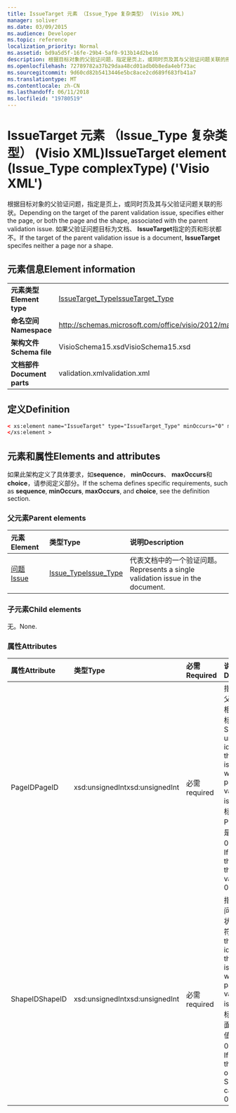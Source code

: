 ```yaml
---
title: IssueTarget 元素 （Issue_Type 复杂类型） (Visio XML)
manager: soliver
ms.date: 03/09/2015
ms.audience: Developer
ms.topic: reference
localization_priority: Normal
ms.assetid: bd9a5d5f-16fe-29b4-5af0-913b14d2be16
description: 根据目标对象的父验证问题，指定是页上，或同时页及其与父验证问题关联的形状。 如果父验证问题目标为文档、 IssueTarget 指定的页和形状都不。
ms.openlocfilehash: 72789782a37b29daa48cd01adb0b8eda4ebf73ac
ms.sourcegitcommit: 9d60cd82b5413446e5bc8ace2cd689f683fb41a7
ms.translationtype: MT
ms.contentlocale: zh-CN
ms.lasthandoff: 06/11/2018
ms.locfileid: "19780519"
---
```

# <a name="issuetarget-element-issuetype-complextype-visio-xml"></a><span data-ttu-id="55193-104">IssueTarget 元素 （Issue_Type 复杂类型） (Visio XML)</span><span class="sxs-lookup"><span data-stu-id="55193-104">IssueTarget element (Issue_Type complexType) ('Visio XML')</span></span>

<span data-ttu-id="55193-105">根据目标对象的父验证问题，指定是页上，或同时页及其与父验证问题关联的形状。</span><span class="sxs-lookup"><span data-stu-id="55193-105">Depending on the target of the parent validation issue, specifies either the page, or both the page and the shape, associated with the parent validation issue.</span></span> <span data-ttu-id="55193-106">如果父验证问题目标为文档、 **IssueTarget**指定的页和形状都不。</span><span class="sxs-lookup"><span data-stu-id="55193-106">If the target of the parent validation issue is a document, **IssueTarget** specifes neither a page nor a shape.</span></span> 
  
## <a name="element-information"></a><span data-ttu-id="55193-107">元素信息</span><span class="sxs-lookup"><span data-stu-id="55193-107">Element information</span></span>

|||
|:-----|:-----|
|<span data-ttu-id="55193-108">**元素类型**</span><span class="sxs-lookup"><span data-stu-id="55193-108">**Element type**</span></span> <br/> |[<span data-ttu-id="55193-109">IssueTarget_Type</span><span class="sxs-lookup"><span data-stu-id="55193-109">IssueTarget_Type</span></span>](issuetarget_type-complextypevisio-xml.md) <br/> |
|<span data-ttu-id="55193-110">**命名空间**</span><span class="sxs-lookup"><span data-stu-id="55193-110">**Namespace**</span></span> <br/> |http://schemas.microsoft.com/office/visio/2012/main  <br/> |
|<span data-ttu-id="55193-111">**架构文件**</span><span class="sxs-lookup"><span data-stu-id="55193-111">**Schema file**</span></span> <br/> |<span data-ttu-id="55193-112">VisioSchema15.xsd</span><span class="sxs-lookup"><span data-stu-id="55193-112">VisioSchema15.xsd</span></span>  <br/> |
|<span data-ttu-id="55193-113">**文档部件**</span><span class="sxs-lookup"><span data-stu-id="55193-113">**Document parts**</span></span> <br/> |<span data-ttu-id="55193-114">validation.xml</span><span class="sxs-lookup"><span data-stu-id="55193-114">validation.xml</span></span>  <br/> |
   
## <a name="definition"></a><span data-ttu-id="55193-115">定义</span><span class="sxs-lookup"><span data-stu-id="55193-115">Definition</span></span>

```XML
< xs:element name="IssueTarget" type="IssueTarget_Type" minOccurs="0" maxOccurs="1" >
</xs:element >
```

## <a name="elements-and-attributes"></a><span data-ttu-id="55193-116">元素和属性</span><span class="sxs-lookup"><span data-stu-id="55193-116">Elements and attributes</span></span>

<span data-ttu-id="55193-117">如果此架构定义了具体要求，如**sequence**， **minOccurs**、 **maxOccurs**和**choice**，请参阅定义部分。</span><span class="sxs-lookup"><span data-stu-id="55193-117">If the schema defines specific requirements, such as **sequence**, **minOccurs**, **maxOccurs**, and **choice**, see the definition section.</span></span> 
  
### <a name="parent-elements"></a><span data-ttu-id="55193-118">父元素</span><span class="sxs-lookup"><span data-stu-id="55193-118">Parent elements</span></span>

|<span data-ttu-id="55193-119">**元素**</span><span class="sxs-lookup"><span data-stu-id="55193-119">**Element**</span></span>|<span data-ttu-id="55193-120">**类型**</span><span class="sxs-lookup"><span data-stu-id="55193-120">**Type**</span></span>|<span data-ttu-id="55193-121">**说明**</span><span class="sxs-lookup"><span data-stu-id="55193-121">**Description**</span></span>|
|:-----|:-----|:-----|
|[<span data-ttu-id="55193-122">问题</span><span class="sxs-lookup"><span data-stu-id="55193-122">Issue</span></span>](issue-element-issues_type-complextypevisio-xml.md) <br/> |[<span data-ttu-id="55193-123">Issue_Type</span><span class="sxs-lookup"><span data-stu-id="55193-123">Issue_Type</span></span>](issue_type-complextypevisio-xml.md) <br/> |<span data-ttu-id="55193-124">代表文档中的一个验证问题。</span><span class="sxs-lookup"><span data-stu-id="55193-124">Represents a single validation issue in the document.</span></span>  <br/> |
   
### <a name="child-elements"></a><span data-ttu-id="55193-125">子元素</span><span class="sxs-lookup"><span data-stu-id="55193-125">Child elements</span></span>

<span data-ttu-id="55193-126">无。</span><span class="sxs-lookup"><span data-stu-id="55193-126">None.</span></span>
  
### <a name="attributes"></a><span data-ttu-id="55193-127">属性</span><span class="sxs-lookup"><span data-stu-id="55193-127">Attributes</span></span>

|<span data-ttu-id="55193-128">**属性**</span><span class="sxs-lookup"><span data-stu-id="55193-128">**Attribute**</span></span>|<span data-ttu-id="55193-129">**类型**</span><span class="sxs-lookup"><span data-stu-id="55193-129">**Type**</span></span>|<span data-ttu-id="55193-130">**必需**</span><span class="sxs-lookup"><span data-stu-id="55193-130">**Required**</span></span>|<span data-ttu-id="55193-131">**说明**</span><span class="sxs-lookup"><span data-stu-id="55193-131">**Description**</span></span>|<span data-ttu-id="55193-132">**可能的值**</span><span class="sxs-lookup"><span data-stu-id="55193-132">**Possible values**</span></span>|
|:-----|:-----|:-----|:-----|:-----|
|<span data-ttu-id="55193-133">PageID</span><span class="sxs-lookup"><span data-stu-id="55193-133">PageID</span></span>  <br/> |<span data-ttu-id="55193-134">xsd:unsignedInt</span><span class="sxs-lookup"><span data-stu-id="55193-134">xsd:unsignedInt</span></span>  <br/> |<span data-ttu-id="55193-135">必需</span><span class="sxs-lookup"><span data-stu-id="55193-135">required</span></span>  <br/> |<span data-ttu-id="55193-136">指定的页面的父验证问题与相关联的唯一标识符。</span><span class="sxs-lookup"><span data-stu-id="55193-136">Specifies the unique identifier of the page that is associated with the parent validation issue.</span></span> <span data-ttu-id="55193-137">如果目标是文档，则 PageID 值可以是 0xFFFFFFFF。</span><span class="sxs-lookup"><span data-stu-id="55193-137">If the target is the document, the PageID value can be 0xFFFFFFFF.</span></span>  <br/> |<span data-ttu-id="55193-138">Xsd:unsignedInt 类型的值。</span><span class="sxs-lookup"><span data-stu-id="55193-138">Values of the xsd:unsignedInt type.</span></span>  <br/> |
|<span data-ttu-id="55193-139">ShapeID</span><span class="sxs-lookup"><span data-stu-id="55193-139">ShapeID</span></span>  <br/> |<span data-ttu-id="55193-140">xsd:unsignedInt</span><span class="sxs-lookup"><span data-stu-id="55193-140">xsd:unsignedInt</span></span>  <br/> |<span data-ttu-id="55193-141">必需</span><span class="sxs-lookup"><span data-stu-id="55193-141">required</span></span>  <br/> |<span data-ttu-id="55193-142">指定与父验证问题关联的形状的唯一标识符。</span><span class="sxs-lookup"><span data-stu-id="55193-142">Specifies the unique identifier of the shape that is associated with the parent validation issue.</span></span> <span data-ttu-id="55193-143">如果目标是文档或页面，ShapeID 值可以是 0xFFFFFFFF。</span><span class="sxs-lookup"><span data-stu-id="55193-143">If the target is the document or a page, the ShapeID value can be 0xFFFFFFFF.</span></span>  <br/> |<span data-ttu-id="55193-144">Xsd:unsignedInt 类型的值。</span><span class="sxs-lookup"><span data-stu-id="55193-144">Values of the xsd:unsignedInt type.</span></span>  <br/> |
   

